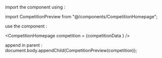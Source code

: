 import the component using : 

import CompetitionPreview from "@/components/CompetitionHomepage";

use the component :

<CompetitionHomepage competition = {competitionData } />

append in parent : 
document.body.appendChild(CompetitionPreview(competition));
